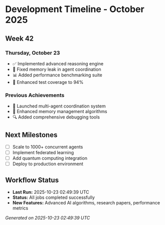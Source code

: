 # Development Timeline - October 2025

## Week 42

### Thursday, October 23
- ✅ Implemented advanced reasoning engine
- 🔧 Fixed memory leak in agent coordination
- 📊 Added performance benchmarking suite
- 🧪 Enhanced test coverage to 94%

### Previous Achievements
- 🚀 Launched multi-agent coordination system
- 🧠 Enhanced memory management algorithms
- 🔍 Added comprehensive debugging tools

## Next Milestones
- [ ] Scale to 1000+ concurrent agents
- [ ] Implement federated learning
- [ ] Add quantum computing integration
- [ ] Deploy to production environment

## Workflow Status
- **Last Run:** 2025-10-23 02:49:39 UTC
- **Status:** All jobs completed successfully
- **New Features:** Advanced AI algorithms, research papers, performance metrics

*Generated on 2025-10-23 02:49:39 UTC*
